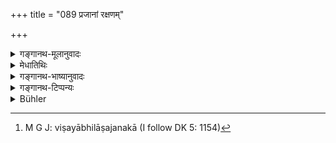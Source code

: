 +++
title = "089 प्रजानां रक्षणम्"

+++

<details><summary>गङ्गानथ-मूलानुवादः</summary>

For the Kṣatriya he ordained protecting of the people, giving of gifts, sacrificing and studying, as also abstaining prom being addicted to the objects of sense. (89).
</details>

<details><summary>मेधातिथिः</summary>

[^१४१]:
     J: samādiśat

विषया अभिलाषजनका[^१४२] गीतशब्दादयो भावा उच्यन्ते । तत्राप्रसङ्गः पुनः पुनर् असेवनम् ॥ १.८९ ॥


[^१४२]:
     M G J: viṣayābhilāṣajanakā (I follow DK 5: 1154)
</details>

<details><summary>गङ्गानथ-भाष्यानुवादः</summary>

What are referred to here are such things as Musical Sounds and the like which tend to give rise (in the minds of men) to a longing for the objects of sensual enjoyment; and the ‘*abstaining from being addicted to them*’ means *not being attached to them*; that is, not to have recourse to them frequently. (89).
</details>

<details><summary>गङ्गानथ-टिप्पन्यः</summary>

This verse is quoted in the Vīramitrodaya—Paribhāṣā, p. 45, which reads
‘*saktim*’, and explains ‘*viṣayeṣu aprasaktim*’ as ‘control, of the
senses;’ and in the *Nṛsiṃhaprasāda*, *Saṃskāra*, p. 73*b*.
</details>

<details><summary>Bühler</summary>

089	The Kshatriya he commanded to protect the people, to bestow gifts, to offer sacrifices, to study (the Veda), and to abstain from attaching himself to sensual pleasures;
</details>
